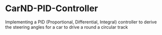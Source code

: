 # CarND-PID-Controller
Implementing a PID (Proportional, Differential, Integral) controller to derive the steering angles for a car to drive a round a circular track
